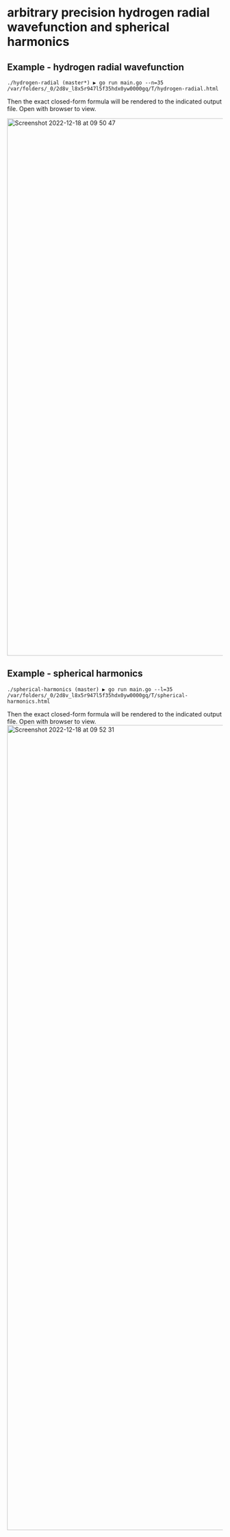 # arbitrary precision hydrogen radial wavefunction and spherical harmonics

## Example - hydrogen radial wavefunction
```
./hydrogen-radial (master*) ▶ go run main.go --n=35
/var/folders/_0/2d8v_l8x5r947l5f35hdx0yw0000gq/T/hydrogen-radial.html
```

Then the exact closed-form formula will be rendered to the indicated output file. Open with browser to view.

<img width="1254" alt="Screenshot 2022-12-18 at 09 50 47" src="https://user-images.githubusercontent.com/107862003/208275889-cfa807df-4b17-48fc-8c76-bad834224707.png">

## Example - spherical harmonics
```
./spherical-harmonics (master) ▶ go run main.go --l=35
/var/folders/_0/2d8v_l8x5r947l5f35hdx0yw0000gq/T/spherical-harmonics.html
```

Then the exact closed-form formula will be rendered to the indicated output file. Open with browser to view.
<img width="1879" alt="Screenshot 2022-12-18 at 09 52 31" src="https://user-images.githubusercontent.com/107862003/208275937-4c67df4a-04b6-4d3f-bd3a-13c4b2053c2a.png">
